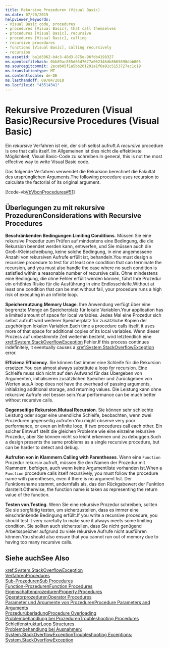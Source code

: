 ```yaml
---
title: Rekursive Prozeduren (Visual Basic)
ms.date: 07/20/2015
helpviewer_keywords:
- Visual Basic code, procedures
- procedures [Visual Basic], that call themselves
- procedures [Visual Basic], recursive
- procedures [Visual Basic], calling
- recursive procedures
- functions [Visual Basic], calling recursively
- recursion
ms.assetid: ba1d3962-b4c3-48d3-875e-96fdb4198327
ms.openlocfilehash: 0bb89ac855d65d7677a062346db8665698dbb805
ms.sourcegitcommit: 2eceb05f1a5bb261291a1f6a91c5153727ac1c19
ms.translationtype: MT
ms.contentlocale: de-DE
ms.lasthandoff: 09/04/2018
ms.locfileid: "43514341"
---
```

# <a name="recursive-procedures-visual-basic"></a><span data-ttu-id="8c0c6-102">Rekursive Prozeduren (Visual Basic)</span><span class="sxs-lookup"><span data-stu-id="8c0c6-102">Recursive Procedures (Visual Basic)</span></span>
<span data-ttu-id="8c0c6-103">Ein *rekursive* Verfahren ist ein, der sich selbst aufruft.</span><span class="sxs-lookup"><span data-stu-id="8c0c6-103">A *recursive* procedure is one that calls itself.</span></span> <span data-ttu-id="8c0c6-104">Im Allgemeinen ist dies nicht die effektivste Möglichkeit, Visual Basic-Code zu schreiben.</span><span class="sxs-lookup"><span data-stu-id="8c0c6-104">In general, this is not the most effective way to write Visual Basic code.</span></span>  
  
 <span data-ttu-id="8c0c6-105">Das folgende Verfahren verwendet die Rekursion berechnet die Fakultät des ursprünglichen Arguments.</span><span class="sxs-lookup"><span data-stu-id="8c0c6-105">The following procedure uses recursion to calculate the factorial of its original argument.</span></span>  
  
 [!code-vb[VbVbcnProcedures#51](./codesnippet/VisualBasic/recursive-procedures_1.vb)]  
  
## <a name="considerations-with-recursive-procedures"></a><span data-ttu-id="8c0c6-106">Überlegungen zu mit rekursive Prozeduren</span><span class="sxs-lookup"><span data-stu-id="8c0c6-106">Considerations with Recursive Procedures</span></span>  
 <span data-ttu-id="8c0c6-107">**Beschränkenden Bedingungen**.</span><span class="sxs-lookup"><span data-stu-id="8c0c6-107">**Limiting Conditions**.</span></span> <span data-ttu-id="8c0c6-108">Müssen Sie eine rekursive Prozedur zum Prüfen auf mindestens eine Bedingung, die die Rekursion beendet werden kann, entwerfen, und Sie müssen auch die Groß-/Kleinschreibung, keine solche Bedingung, in eine angemessene Anzahl von rekursiven Aufrufe erfüllt ist, behandeln.</span><span class="sxs-lookup"><span data-stu-id="8c0c6-108">You must design a recursive procedure to test for at least one condition that can terminate the recursion, and you must also handle the case where no such condition is satisfied within a reasonable number of recursive calls.</span></span> <span data-ttu-id="8c0c6-109">Ohne mindestens eine Bedingung, die ohne Fehler erfüllt werden können, führt Ihre Prozedur ein erhöhtes Risiko für die Ausführung in eine Endlosschleife.</span><span class="sxs-lookup"><span data-stu-id="8c0c6-109">Without at least one condition that can be met without fail, your procedure runs a high risk of executing in an infinite loop.</span></span>  
  
 <span data-ttu-id="8c0c6-110">**Speichernutzung**.</span><span class="sxs-lookup"><span data-stu-id="8c0c6-110">**Memory Usage**.</span></span> <span data-ttu-id="8c0c6-111">Ihre Anwendung verfügt über eine begrenzte Menge an Speicherplatz für lokale Variablen.</span><span class="sxs-lookup"><span data-stu-id="8c0c6-111">Your application has a limited amount of space for local variables.</span></span> <span data-ttu-id="8c0c6-112">Jedes Mal eine Prozedur sich selbst aufruft wird weiterer Speicherplatz für zusätzliche Kopien der zugehörigen lokalen Variablen.</span><span class="sxs-lookup"><span data-stu-id="8c0c6-112">Each time a procedure calls itself, it uses more of that space for additional copies of its local variables.</span></span> <span data-ttu-id="8c0c6-113">Wenn dieser Prozess auf unbestimmte Zeit weiterhin besteht, wird letztendlich eine <xref:System.StackOverflowException> Fehler.</span><span class="sxs-lookup"><span data-stu-id="8c0c6-113">If this process continues indefinitely, it eventually causes a <xref:System.StackOverflowException> error.</span></span>  
  
 <span data-ttu-id="8c0c6-114">**Effizienz**.</span><span class="sxs-lookup"><span data-stu-id="8c0c6-114">**Efficiency**.</span></span> <span data-ttu-id="8c0c6-115">Sie können fast immer eine Schleife für die Rekursion ersetzen.</span><span class="sxs-lookup"><span data-stu-id="8c0c6-115">You can almost always substitute a loop for recursion.</span></span> <span data-ttu-id="8c0c6-116">Eine Schleife muss sich nicht auf den Aufwand für das Übergeben von Argumenten, initialisieren zusätzlichen Speicher und Zurückgeben von Werten aus.</span><span class="sxs-lookup"><span data-stu-id="8c0c6-116">A loop does not have the overhead of passing arguments, initializing additional storage, and returning values.</span></span> <span data-ttu-id="8c0c6-117">Die Leistung kann ohne rekursive Aufrufe viel besser sein.</span><span class="sxs-lookup"><span data-stu-id="8c0c6-117">Your performance can be much better without recursive calls.</span></span>  
  
 <span data-ttu-id="8c0c6-118">**Gegenseitige Rekursion**.</span><span class="sxs-lookup"><span data-stu-id="8c0c6-118">**Mutual Recursion**.</span></span> <span data-ttu-id="8c0c6-119">Sie können sehr schlechte Leistung oder sogar eine unendliche Schleife, beobachten, wenn zwei Prozeduren gegenseitig aufrufen.</span><span class="sxs-lookup"><span data-stu-id="8c0c6-119">You might observe very poor performance, or even an infinite loop, if two procedures call each other.</span></span> <span data-ttu-id="8c0c6-120">Ein solcher Entwurf stellt die gleichen Probleme wie eine einzelne rekursive Prozedur, aber Sie können nicht so leicht erkennen und zu debuggen.</span><span class="sxs-lookup"><span data-stu-id="8c0c6-120">Such a design presents the same problems as a single recursive procedure, but can be harder to detect and debug.</span></span>  
  
 <span data-ttu-id="8c0c6-121">**Aufrufen von in Klammern**.</span><span class="sxs-lookup"><span data-stu-id="8c0c6-121">**Calling with Parentheses**.</span></span> <span data-ttu-id="8c0c6-122">Wenn eine `Function` Prozedur rekursiv aufruft, müssen Sie den Namen der Prozedur mit Klammern, befolgen, auch wenn keine Argumentliste vorhanden ist.</span><span class="sxs-lookup"><span data-stu-id="8c0c6-122">When a `Function` procedure calls itself recursively, you must follow the procedure name with parentheses, even if there is no argument list.</span></span> <span data-ttu-id="8c0c6-123">Der Funktionsname stammt, andernfalls als, das den Rückgabewert der Funktion darstellt.</span><span class="sxs-lookup"><span data-stu-id="8c0c6-123">Otherwise, the function name is taken as representing the return value of the function.</span></span>  
  
 <span data-ttu-id="8c0c6-124">**Testen von**.</span><span class="sxs-lookup"><span data-stu-id="8c0c6-124">**Testing**.</span></span> <span data-ttu-id="8c0c6-125">Wenn Sie eine rekursive Prozedur schreiben, sollten Sie sie sorgfältig testen, um sicherzustellen, dass es immer eine einschränkende Bedingung erfüllt.</span><span class="sxs-lookup"><span data-stu-id="8c0c6-125">If you write a recursive procedure, you should test it very carefully to make sure it always meets some limiting condition.</span></span> <span data-ttu-id="8c0c6-126">Sie sollten auch sicherstellen, dass Sie nicht genügend Arbeitsspeicher aufgrund zu viele rekursive Aufrufe nicht ausführen können.</span><span class="sxs-lookup"><span data-stu-id="8c0c6-126">You should also ensure that you cannot run out of memory due to having too many recursive calls.</span></span>  
  
## <a name="see-also"></a><span data-ttu-id="8c0c6-127">Siehe auch</span><span class="sxs-lookup"><span data-stu-id="8c0c6-127">See Also</span></span>  
 <xref:System.StackOverflowException>  
 [<span data-ttu-id="8c0c6-128">Verfahren</span><span class="sxs-lookup"><span data-stu-id="8c0c6-128">Procedures</span></span>](./index.md)  
 [<span data-ttu-id="8c0c6-129">Sub-Prozeduren</span><span class="sxs-lookup"><span data-stu-id="8c0c6-129">Sub Procedures</span></span>](./sub-procedures.md)  
 [<span data-ttu-id="8c0c6-130">Function-Prozeduren</span><span class="sxs-lookup"><span data-stu-id="8c0c6-130">Function Procedures</span></span>](./function-procedures.md)  
 [<span data-ttu-id="8c0c6-131">Eigenschaftenprozeduren</span><span class="sxs-lookup"><span data-stu-id="8c0c6-131">Property Procedures</span></span>](./property-procedures.md)  
 [<span data-ttu-id="8c0c6-132">Operatorprozeduren</span><span class="sxs-lookup"><span data-stu-id="8c0c6-132">Operator Procedures</span></span>](./operator-procedures.md)  
 [<span data-ttu-id="8c0c6-133">Parameter und Argumente von Prozeduren</span><span class="sxs-lookup"><span data-stu-id="8c0c6-133">Procedure Parameters and Arguments</span></span>](./procedure-parameters-and-arguments.md)  
 [<span data-ttu-id="8c0c6-134">Prozedurüberladung</span><span class="sxs-lookup"><span data-stu-id="8c0c6-134">Procedure Overloading</span></span>](./procedure-overloading.md)  
 [<span data-ttu-id="8c0c6-135">Problembehandlung bei Prozeduren</span><span class="sxs-lookup"><span data-stu-id="8c0c6-135">Troubleshooting Procedures</span></span>](./troubleshooting-procedures.md)  
 [<span data-ttu-id="8c0c6-136">Schleifenstruktur</span><span class="sxs-lookup"><span data-stu-id="8c0c6-136">Loop Structures</span></span>](../../../../visual-basic/programming-guide/language-features/control-flow/loop-structures.md)  
 [<span data-ttu-id="8c0c6-137">Problembehandlung bei Ausnahmen: System.StackOverflowException</span><span class="sxs-lookup"><span data-stu-id="8c0c6-137">Troubleshooting Exceptions: System.StackOverflowException</span></span>](https://msdn.microsoft.com/library/51b71217-c507-4f5b-bc35-0236180d7968)
